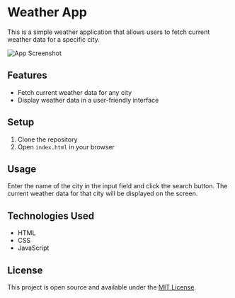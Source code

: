 # Weather App

This is a simple weather application that allows users to fetch current weather data for a specific city.

![App Screenshot](url-to-screenshot)

## Features

- Fetch current weather data for any city
- Display weather data in a user-friendly interface

## Setup

1. Clone the repository
2. Open `index.html` in your browser

## Usage

Enter the name of the city in the input field and click the search button. The current weather data for that city will be displayed on the screen.

## Technologies Used

- HTML
- CSS
- JavaScript

## License

This project is open source and available under the [MIT License](LICENSE).